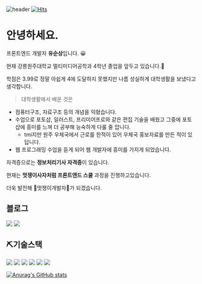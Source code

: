 ![header](https://capsule-render.vercel.app/api?type=Waving&color=auto&height=100&section=header&text=hi%20soon!🙄&fontSize=30&textBg=true)
[![Hits](https://hits.seeyoufarm.com/api/count/incr/badge.svg?url=https%3A%2F%2Fgithub.com%2Fyooss2006&count_bg=%237683D1&title_bg=%23000000&icon=&icon_color=%23E7E7E7&title=%EB%B0%A9%EB%AC%B8%EC%9E%90+%EC%88%98+%3A&edge_flat=false)](https://hits.seeyoufarm.com)

# 안녕하세요. 
프론트엔드 개발자 **유순상**입니다. 😀

현재 강릉원주대학교 멀티미디어공학과 4학년 졸업을 앞두고 있습니다.🦾

학점은 3.99로 정말 아쉽게 4에 도달하지 못했지만 나름 성실하게 대학생활을 보냈다고 생각합니다. 

> 대학생활에서 배운 것은
> 
- 컴퓨터구조, 자료구조 등의 개념을 익혔습니다.
- 수업으로 포토샵, 일러스트, 프리미어프로와 같은 편집 기술을 배웠고 그중에 포토샵에 흥미를 느껴 더 공부해 능숙하게 다룰 줄 압니다.
  - tmi지만 원주 우체국에서 근로를 한적이 있어 우체국 홍보자료를 만든 적이 있답니다. 
- 웹 프로그래밍 수업을 듣게 되어 웹 개발자에 흥미를 가지게 되었습니다.

자격증으로는 **정보처리기사 자격증**이 있습니다. 

현재는 **멋쟁이사자처럼 프론트엔드 스쿨** 과정을 진행하고있습니다. 

더욱 발전해 🦁멋쟁이개발자🦁가 되겠습니다.

## 블로그
<a href="https://velog.io/@yooss2006"><img src="https://img.shields.io/badge/-velog-black"/></a>
<a href="https://supreme-balance-5ba.notion.site/ver-1-2a2a1ca4c8324081855a4e737d8424da"><img src="https://img.shields.io/badge/-notion-white"/></a>

## ⛏기술스택
<img src="https://img.shields.io/badge/HTML5-f77900?style=flat-square&logo=HTML5&logoColor=white"/></a>
<img src="https://img.shields.io/badge/CSS-31a8d8?style=flat-square&logo=CSS3&logoColor=white"/></a>
<img src="https://img.shields.io/badge/Sass-c46697?style=flat-square&logo=Sass&logoColor=white"/></a>
<img src="https://img.shields.io/badge/javascript-3766AB?style=flat-square&logo=JavaScript&logoColor=white"/></a>
<img src="https://img.shields.io/badge/nodejs-87bf00?style=flat-square&logo=Node.js&logoColor=63655e"/></a>
<img src="https://img.shields.io/badge/react-black?style=flat-square&logo=React&logoColor=40ccfb"/></a>

[![Anurag's GitHub stats](https://github-readme-stats.vercel.app/api?username=yooss2006)](https://github.com/anuraghazra/github-readme-stats)

